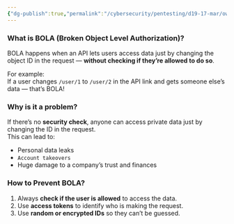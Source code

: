 ```yaml
---
{"dg-publish":true,"permalink":"/cybersecurity/pentesting/d19-17-mar/owasp-api-security-top-10-1/v1-broken-object-level-authorisation-bola/"}
---
```



### **What is BOLA (Broken Object Level Authorization)?**

BOLA happens when an API lets users access data just by changing the object ID in the request — **without checking if they’re allowed to do so**.

For example:  
If a user changes `/user/1` to `/user/2` in the API link and gets someone else’s data — that’s BOLA!


### **Why is it a problem?**

If there’s no **security check**, anyone can access private data just by changing the ID in the request.  
This can lead to:

- Personal data leaks
- `Account takeovers`
- Huge damage to a company’s trust and finances


### **How to Prevent BOLA?**

1. Always **check if the user is allowed** to access the data.
2. Use **access tokens** to identify who is making the request.
3. Use **random or encrypted IDs** so they can’t be guessed.